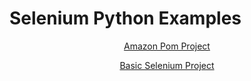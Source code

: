 <h1> Selenium Python Examples</h1>

 <p align="center"> 
      <a href="https://github.com/akarakus27/Selenium-Python/tree/main/Amazon%20POM%20Project">Amazon Pom Project</a>    
   </p>
   <p align="center">
      <a href="https://github.com/akarakus27/Selenium-Python/tree/main/Selenium%20Basic%20Project">Basic Selenium Project</a>
   </p>
    
